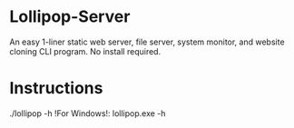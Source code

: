 # Lollipop-Server
An easy 1-liner static web server, file server, system monitor, and website cloning CLI program. No install required.

# Instructions
./lollipop -h
!For Windows!:
lollipop.exe -h
